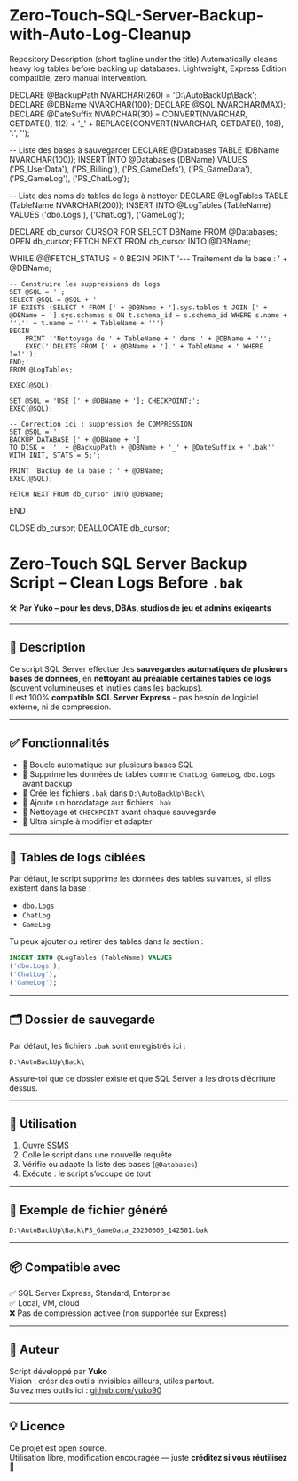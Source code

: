 # Zero-Touch-SQL-Server-Backup-with-Auto-Log-Cleanup
 Repository Description (short tagline under the title) Automatically cleans heavy log tables before backing up databases. Lightweight, Express Edition compatible, zero manual intervention.


DECLARE @BackupPath NVARCHAR(260) = 'D:\AutoBackUp\Back\';
DECLARE @DBName NVARCHAR(100);
DECLARE @SQL NVARCHAR(MAX);
DECLARE @DateSuffix NVARCHAR(30) = CONVERT(NVARCHAR, GETDATE(), 112) + '_' + REPLACE(CONVERT(NVARCHAR, GETDATE(), 108), ':', '');

-- Liste des bases à sauvegarder
DECLARE @Databases TABLE (DBName NVARCHAR(100));
INSERT INTO @Databases (DBName) VALUES
('PS_UserData'),
('PS_Billing'),
('PS_GameDefs'),
('PS_GameData'),
('PS_GameLog'),
('PS_ChatLog');

-- Liste des noms de tables de logs à nettoyer
DECLARE @LogTables TABLE (TableName NVARCHAR(200));
INSERT INTO @LogTables (TableName) VALUES
('dbo.Logs'),
('ChatLog'),
('GameLog');

DECLARE db_cursor CURSOR FOR SELECT DBName FROM @Databases;
OPEN db_cursor;
FETCH NEXT FROM db_cursor INTO @DBName;

WHILE @@FETCH_STATUS = 0
BEGIN
    PRINT '--- Traitement de la base : ' + @DBName;

    -- Construire les suppressions de logs
    SET @SQL = '';
    SELECT @SQL = @SQL + '
    IF EXISTS (SELECT * FROM [' + @DBName + '].sys.tables t JOIN [' + @DBName + '].sys.schemas s ON t.schema_id = s.schema_id WHERE s.name + ''.'' + t.name = ''' + TableName + ''')
    BEGIN
        PRINT ''Nettoyage de ' + TableName + ' dans ' + @DBName + ''';
        EXEC(''DELETE FROM [' + @DBName + '].' + TableName + ' WHERE 1=1'');
    END;'
    FROM @LogTables;

    EXEC(@SQL);

    SET @SQL = 'USE [' + @DBName + ']; CHECKPOINT;';
    EXEC(@SQL);

    -- Correction ici : suppression de COMPRESSION
    SET @SQL = '
    BACKUP DATABASE [' + @DBName + ']
    TO DISK = ''' + @BackupPath + @DBName + '_' + @DateSuffix + '.bak''
    WITH INIT, STATS = 5;';
    
    PRINT 'Backup de la base : ' + @DBName;
    EXEC(@SQL);

    FETCH NEXT FROM db_cursor INTO @DBName;
END

CLOSE db_cursor;
DEALLOCATE db_cursor;



# Zero-Touch SQL Server Backup Script – Clean Logs Before `.bak`

🛠️ **Par Yuko – pour les devs, DBAs, studios de jeu et admins exigeants**

---

## 🚀 Description

Ce script SQL Server effectue des **sauvegardes automatiques de plusieurs bases de données**, en **nettoyant au préalable certaines tables de logs** (souvent volumineuses et inutiles dans les backups).  
Il est 100% **compatible SQL Server Express** – pas besoin de logiciel externe, ni de compression.

---

## ✅ Fonctionnalités

- 🔁 Boucle automatique sur plusieurs bases SQL
- 🧹 Supprime les données de tables comme `ChatLog`, `GameLog`, `dbo.Logs` avant backup
- 💾 Crée les fichiers `.bak` dans `D:\AutoBackUp\Back\`
- 📅 Ajoute un horodatage aux fichiers `.bak`
- 🔄 Nettoyage et `CHECKPOINT` avant chaque sauvegarde
- 🧠 Ultra simple à modifier et adapter

---

## 🧩 Tables de logs ciblées

Par défaut, le script supprime les données des tables suivantes, si elles existent dans la base :

- `dbo.Logs`
- `ChatLog`
- `GameLog`

Tu peux ajouter ou retirer des tables dans la section :
```sql
INSERT INTO @LogTables (TableName) VALUES
('dbo.Logs'),
('ChatLog'),
('GameLog');
```

---

## 🗂️ Dossier de sauvegarde

Par défaut, les fichiers `.bak` sont enregistrés ici :

```
D:\AutoBackUp\Back\
```

Assure-toi que ce dossier existe et que SQL Server a les droits d’écriture dessus.

---

## 🧠 Utilisation

1. Ouvre SSMS
2. Colle le script dans une nouvelle requête
3. Vérifie ou adapte la liste des bases (`@Databases`)
4. Exécute : le script s’occupe de tout

---

## 💬 Exemple de fichier généré

```
D:\AutoBackUp\Back\PS_GameData_20250606_142501.bak
```

---

## 📦 Compatible avec

✅ SQL Server Express, Standard, Enterprise  
✅ Local, VM, cloud  
❌ Pas de compression activée (non supportée sur Express)

---

## 📘 Auteur

Script développé par **Yuko**  
Vision : créer des outils invisibles ailleurs, utiles partout.  
Suivez mes outils ici : [github.com/yuko90](https://github.com/yuko90)

---

## 💡 Licence

Ce projet est open source.  
Utilisation libre, modification encouragée — juste **créditez si vous réutilisez** 🙏
